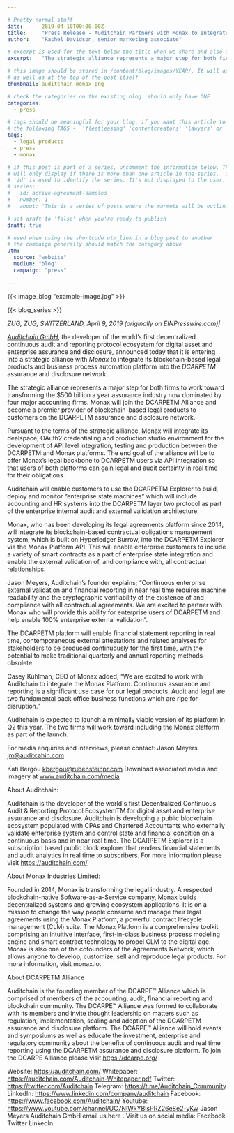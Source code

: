 ```yaml
---

# Pretty normal stuff
date:      2019-04-10T00:00:00Z
title:     "Press Release - Auditchain Partners with Monax to Integrate Dynamic Legal Contracts into DCARPE Assurance & Disclosure Platform"
author:    "Rachel Davidson, senior marketing associate"

# excerpt is used for the text below the title when we share and also is the summary of the post on https://monax.io/blog
excerpt:   "The strategic alliance represents a major step for both firms to work toward transforming the $500 billion a year assurance industry"

# this image should be stored in /content/blog/images/YEAR/. It will appear as a thumbnail on any listings,
# as well as at the top of the post itself
thumbnail: auditchain-monax.png

# check the categories on the existing blog. should only have ONE
categories:
  - press

# tags should be meaningful for your blog. if you want this article to show on a 'use case' page, you can use
# the following TAGS -  'fleetleasing' 'contentcreators' 'lawyers' or 'corporate'
tags:
  - legal products
  - press
  - monax

# if this post is part of a series, uncomment the information below. The 'article series' box
# will only display if there is more than one article in the series. 'id', 'number' and 'about' all must be present.
# 'id' is used to identify the series. It's not displayed to the user.
# series:
#   id: active-agreement-samples
#   number: 1
#   about: "This is a series of posts where the marmots will be outlining how the Monax Platform and the Agreements Network can be used in harmony to create the legal products of the future."

# set draft to 'false' when you're ready to publish
draft: true

# used when using the shortcode utm_link in a blog post to another
# the campaign generally should match the category above
utm:
  source: "website"
  medium: "blog"
  campaign: "press"

---
```


<!-- In general the filename below should match thumbnail category above -->
{{< image_blog "example-image.jpg" >}}

<!-- if this article is part of a series, related articles will automatically appear here -->
{{< blog_series >}}

<!-- Content markdown here - first title on page is auto generated from title in frontmatter -->
*ZUG, ZUG, SWITZERLAND, April 9, 2019 (originally on EINPresswire.com)|*

[*Auditchain GmbH*](https://auditchain.com/), the developer of the world’s first decentralized continuous audit and reporting protocol ecosystem for digital asset and enterprise assurance and disclosure, announced today that it is entering into a strategic alliance with *Monax* to integrate its blockchain-based legal products and business process automation platform into the *DCARPETM* assurance and disclosure network.

The strategic alliance represents a major step for both firms to work toward transforming the $500 billion a year assurance industry now dominated by four major accounting firms. Monax will join the DCARPETM Alliance and become a premier provider of blockchain-based legal products to customers on the DCARPETM assurance and disclosure network.

Pursuant to the terms of the strategic alliance, Monax will integrate its dealspace, OAuth2 credentialing and production studio environment for the development of API level integration, testing and production between the DCARPETM and Monax platforms. The end goal of the alliance will be to offer Monax’s legal backbone to DCARPETM users via API integration so that users of both platforms can gain legal and audit certainty in real time for their obligations.

Auditchain will enable customers to use the DCARPETM Explorer to build, deploy and monitor “enterprise state machines” which will include accounting and HR systems into the DCARPETM layer two protocol as part of the enterprise internal audit and external validation architecture.

Monax, who has been developing its legal agreements platform since 2014, will integrate its blockchain-based contractual obligations management system, which is built on Hyperledger Burrow, into the DCARPETM Explorer via the Monax Platform API. This will enable enterprise customers to include a variety of smart contracts as a part of enterprise state integration and enable the external validation of, and compliance with, all contractual relationships.

Jason Meyers, Auditchain’s founder explains; “Continuous enterprise external validation and financial reporting in near real time requires machine readability and the cryptographic verifiability of the existence of and compliance with all contractual agreements. We are excited to partner with Monax who will provide this ability for enterprise users of DCARPETM and help enable 100% enterprise external validation”.

The DCARPETM platform will enable financial statement reporting in real time, contemporaneous external attestations and related analyses for stakeholders to be produced continuously for the first time, with the potential to make traditional quarterly and annual reporting methods obsolete.

Casey Kuhlman, CEO of Monax added; “We are excited to work with Auditchain to integrate the Monax Platform. Continuous assurance and reporting is a significant use case for our legal products. Audit and legal are two fundamental back office business functions which are ripe for disruption.” 

Auditchain is expected to launch a minimally viable version of its platform in Q2 this year. The two firms will work toward including the Monax platform as part of the launch. 

For media enquiries and interviews, please contact:
Jason Meyers
jm@auditcahin.com

Kati Bergou
kbergou@rubensteinpr.com 
Download associated media and imagery at www.auditchain.com/media 

About Auditchain:

Auditchain is the developer of the world's first Decentralized Continuous Audit & Reporting Protocol EcosystemTM for digital asset and enterprise assurance and disclosure. Auditchain is developing a public blockchain ecosystem populated with CPAs and Chartered Accountants who externally validate enterprise system and control state and financial condition on a continuous basis and in near real time. The DCARPETM Explorer is a subscription based public block explorer that renders financial statements and audit analytics in real time to subscribers. For more information please visit https://auditchain.com/

About Monax Industries Limited: 

Founded in 2014, Monax is transforming the legal industry. A respected blockchain-native Software-as-a-Service company, Monax builds decentralized systems and growing ecosystem applications. It is on a mission to change the way people consume and manage their legal agreements using the Monax Platform, a powerful contract lifecycle management (CLM) suite. The Monax Platform is a comprehensive toolkit comprising an intuitive interface, first-in-class business process modeling engine and smart contract technology to propel CLM to the digital age. Monax is also one of the cofounders of the Agreements Network, which allows anyone to develop, customize, sell and reproduce legal products. For more information, visit monax.io.

About DCARPETM Alliance


Auditchain is the founding member of the DCARPE™ Alliance which is comprised of members of the accounting, audit, financial reporting and blockchain community. The DCARPE™ Alliance was formed to collaborate with its members and invite thought leadership on matters such as regulation, implementation, scaling and adoption of the DCARPETM assurance and disclosure platform. The DCARPE™ Alliance will hold events and symposiums as well as educate the investment, enterprise and regulatory community about the benefits of continuous audit and real time reporting using the DCARPETM assurance and disclosure platform. To join the DCARPE Alliance please visit https://dcarpe.org/

Website: https://auditchain.com/
Whitepaper: https://auditchain.com/Auditchain-Whitepaper.pdf
Twitter: https://twitter.com/Auditchain
Telegram: https://t.me/Auditchain_Community 
LinkedIn: https://www.linkedin.com/company/auditchain 
Facebook: https://www.facebook.com/Auditchain/
Youtube: https://www.youtube.com/channel/UC7NlWkYBlsPRZ26e8e2-yKw
Jason Meyers
Auditchain GmbH
email us here
.
Visit us on social media:
Facebook
Twitter
LinkedIn